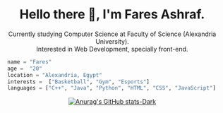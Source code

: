 <h1 align="center">Hello there 👋, I'm Fares Ashraf.</h1>
<p align="center">Currently studying Computer Science at Faculty of Science (Alexandria University).
  <br>
  Interested in Web Development, specially front-end.
</p>


```python
  name = "Fares"
  age =  "20"
  location = "Alexandria, Egypt"
  interests =  ["Basketball", "Gym", "Esports"]
  languages = ["C++", "Java", "Python", "HTML", "CSS", "JavaScript"]
```

[<p align="center">![Anurag's GitHub stats-Dark](https://github-readme-stats.vercel.app/api?username=faresashraf10&show_icons=true&theme=dark#gh-dark-mode-only)](https://github.com/anuraghazra/github-readme-stats#gh-dark-mode-only)</p>

